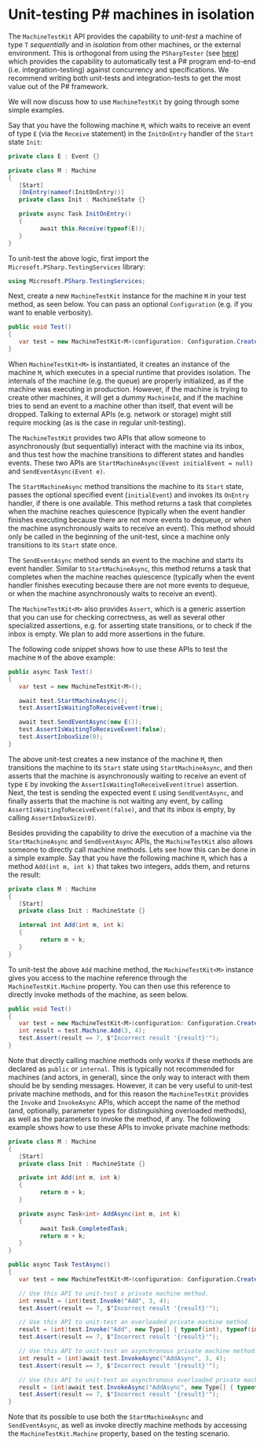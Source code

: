 Unit-testing P# machines in isolation
=====================================
The `MachineTestKit` API provides the capability to _unit-test_ a machine of type `T` _sequentially_ and in _isolation_ from other machines, or the external environment. This is orthogonal from using the `PSharpTester` (see [here](./TestingMethodology.md)) which provides the capability to automatically test a P# program end-to-end (i.e. integration-testing) against concurrency and specifications. We recommend writing both unit-tests and integration-tests to get the most value out of the P# framework.

We will now discuss how to use `MachineTestKit` by going through some simple examples.

Say that you have the following machine `M`, which waits to receive an event of type `E` (via the `Receive` statement) in the `InitOnEntry` handler of the `Start` state `Init`:
```C#
private class E : Event {}

private class M : Machine
{
   [Start]
   [OnEntry(nameof(InitOnEntry))]
   private class Init : MachineState {}

   private async Task InitOnEntry()
   {
         await this.Receive(typeof(E));
   }
}
```

To unit-test the above logic, first import the `Microsoft.PSharp.TestingServices` library:
```C#
using Microsoft.PSharp.TestingServices;
```

Next, create a new `MachineTestKit` instance for the machine `M` in your test method, as seen below. You can pass an optional `Configuration` (e.g. if you want to enable verbosity).
```C#
public void Test()
{
   var test = new MachineTestKit<M>(configuration: Configuration.Create());
}
```

When `MachineTestKit<M>` is instantiated, it creates an instance of the machine `M`, which executes in a special runtime that provides isolation. The internals of the machine (e.g. the queue) are properly initialized, as if the machine was executing in production. However, if the machine is trying to create other machines, it will get a _dummy_ `MachineId`, and if the machine tries to send an event to a machine other than itself, that event will be dropped. Talking to external APIs (e.g. network or storage) might still require mocking (as is the case in regular unit-testing).

The `MachineTestKit` provides two APIs that allow someone to asynchronously (but sequentially) interact with the machine via its inbox, and thus test how the machine transitions to different states and handles events. These two APIs are `StartMachineAsync(Event initialEvent = null)` and `SendEventAsync(Event e)`.

The `StartMachineAsync` method transitions the machine to its `Start` state, passes the optional specified event (`initialEvent`) and invokes its `OnEntry` handler, if there is one available. This method returns a task that completes when the machine reaches quiescence (typically when the event handler finishes executing because there are not more events to dequeue, or when the machine asynchronously waits to receive an event). This method should only be called in the beginning of the unit-test, since a machine only transitions to its `Start` state once.

The `SendEventAsync` method sends an event to the machine and starts its event handler. Similar to `StartMachineAsync`, this method returns a task that completes when the machine reaches quiescence (typically when the event handler finishes executing because there are not more events to dequeue, or when the machine asynchronously waits to receive an event).

The `MachineTestKit<M>` also provides `Assert`, which is a generic assertion that you can use for checking correctness, as well as several other specialized assertions, e.g. for asserting state transitions, or to check if the inbox is empty. We plan to add more assertions in the future.

The following code snippet shows how to use these APIs to test the machine `M` of the above example:
```C#
public async Task Test()
{
   var test = new MachineTestKit<M>();

   await test.StartMachineAsync();
   test.AssertIsWaitingToReceiveEvent(true);

   await test.SendEventAsync(new E());
   test.AssertIsWaitingToReceiveEvent(false);
   test.AssertInboxSize(0);
}
```

The above unit-test creates a new instance of the machine `M`, then transitions the machine to its `Start` state using `StartMachineAsync`, and then asserts that the machine is asynchronously waiting to receive an event of type `E` by invoking the `AssertIsWaitingToReceiveEvent(true)` assertion. Next, the test is sending the expected event `E` using `SendEventAsync`, and finally asserts that the machine is not waiting any event, by calling `AssertIsWaitingToReceiveEvent(false)`, and that its inbox is empty, by calling `AssertInboxSize(0)`.

Besides providing the capability to drive the execution of a machine via the `StartMachineAsync` and `SendEventAsync` APIs, the `MachineTestKit` also allows someone to directly call machine methods. Lets see how this can be done in a simple example. Say that you have the following machine `M`, which has a method `Add(int m, int k)` that takes two integers, adds them, and returns the result:
```C#
private class M : Machine
{
   [Start]
   private class Init : MachineState {}

   internal int Add(int m, int k)
   {
         return m + k;
   }
}
```

To unit-test the above `Add` machine method, the `MachineTestKit<M>` instance gives you access to the machine reference through the `MachineTestKit.Machine` property. You can then use this reference to directly invoke methods of the machine, as seen below.
```C#
public void Test()
{
   var test = new MachineTestKit<M>(configuration: Configuration.Create());
   int result = test.Machine.Add(3, 4);
   test.Assert(result == 7, $"Incorrect result '{result}'");
}
```

Note that directly calling machine methods only works if these methods are declared as `public` or `internal`. This is typically not recommended for machines (and actors, in general), since the only way to interact with them should be by sending messages. However, it can be very useful to unit-test private machine methods, and for this reason the `MachineTestKit` provides the `Invoke` and `InvokeAsync` APIs, which accept the name of the method (and, optionally, parameter types for distinguishing overloaded methods), as well as the parameters to invoke the method, if any. The following example shows how to use these APIs to invoke private machine methods:

```C#
private class M : Machine
{
   [Start]
   private class Init : MachineState {}

   private int Add(int m, int k)
   {
         return m + k;
   }

   private async Task<int> AddAsync(int m, int k)
   {
         await Task.CompletedTask;
         return m + k;
   }
}

public async Task TestAsync()
{
   var test = new MachineTestKit<M>(configuration: Configuration.Create());

   // Use this API to unit-test a private machine method.
   int result = (int)test.Invoke("Add", 3, 4);
   test.Assert(result == 7, $"Incorrect result '{result}'");

   // Use this API to unit-test an overloaded private machine method.
   result = (int)test.Invoke("Add", new Type[] { typeof(int), typeof(int) }, 3, 4);
   test.Assert(result == 7, $"Incorrect result '{result}'");

   // Use this API to unit-test an asynchronous private machine method.
   int result = (int)await test.InvokeAsync("AddAsync", 3, 4);
   test.Assert(result == 7, $"Incorrect result '{result}'");

   // Use this API to unit-test an asynchronous overloaded private machine method.
   result = (int)await test.InvokeAsync("AddAsync", new Type[] { typeof(int), typeof(int) }, 3, 4);
   test.Assert(result == 7, $"Incorrect result '{result}'");
}
```

Note that its possible to use both the `StartMachineAsync` and `SendEventAsync`, as well as invoke directly machine methods by accessing the `MachineTestKit.Machine` property, based on the testing scenario.
